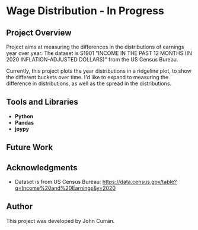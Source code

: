# Wage Distribution - In Progress

## Project Overview
Project aims at measuring the differences in the distributions of earnings year over year. The dataset is S1901 "INCOME IN THE PAST 12 MONTHS (IN 2020 INFLATION-ADJUSTED DOLLARS)" from the US Census Bureau. 

Currently, this project plots the year distributions in a ridgeline plot, to show the different buckets over time. I'd like to expand to measuring the difference in distributions, as well as the spread in the distributions.


## Tools and Libraries
- **Python**
- **Pandas**
- **joypy**
## Future Work

## Acknowledgments

- Dataset is from US Census Bureau: https://data.census.gov/table?q=Income%20and%20Earnings&y=2020

## Author

This project was developed by John Curran.